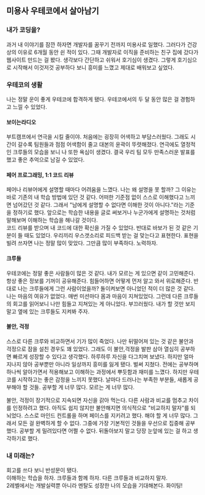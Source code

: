 ## 미용사 우테코에서 살아남기

### 내가 코딩을?
과거 내 이야기를 잠깐 하자면 개발자를 꿈꾸기 전까지 미용사로 일했다. 그러다가 건강상의 이유로 6개월 동안 쉰 적이 있다. 그때 개발자로 이직을 준비하는 친구 집에 갔다가 웹사이트 만드는 걸 봤다. 생각보다 간단하고 쉬워서 호기심이 생겼다. 그렇게 호기심으로 시작해서 이것저것 공부하다 보니 흥미를 느꼈고 제대로 배워보고 싶었다.

### 우테코의 생활
나는 정말 운이 좋게 우테코에 합격하게 됐다. 우테코에서의 두 달 동안 많은 걸 경험하고 느낄 수 있었다.
#### 보이는라디오
부트캠프에서 연극을 시킬 줄이야. 처음에는 굉장히 어색하고 부담스러웠다. 그래도 시간이 갈수록 팀원들과 점점 어색함이 줄고 대본의 윤곽이 뚜렷해졌다. 연극에도 열정적인 크루들의 모습을 보니 나 또한 욕심이 생겼다. 결국 우리 팀 모두 만족스러운 발표를 했고 좋은 추억으로 남길 수 있었다.
#### 페어 프로그래밍, 1:1 코드 리뷰
페어나 리뷰어에게 설명할 때마다 어려움을 느꼈다. 나는 왜 설명을 못 할까? 그 이유는 바로 기존의 내 학습 방법에 있던 것 같다. 어떠한 기준점 없이 스스로 이해했다고 느끼면 넘어갔던 것 같다.
그래서 "남에게 설명할 수 없다면 이해한 것이 아니다."라는 기준을 정하기로 했다. 앞으로는 학습한 내용을 글로 써보거나 누군가에게 설명하는 것처럼 말해보며 이해하는 학습을 해나갈 것이다.  
코드 리뷰를 받으며 내 코드에 대한 확신을 가질 수 있었다. 반대로 바보가 된 것 같은 기분이 들 때도 있었다. 우리끼리 우스갯소리로 피드백 받는 걸 맞는다고 표현한다. 표현을 빌려 쓰자면 나는 정말 많이 맞았다. 그만큼 많이 부족하다. 노력하자.
#### 크루들
우테코에는 정말 좋은 사람들이 많은 것 같다. 내가 모르는 게 있으면 같이 고민해준다. 항상 좋은 정보를 기꺼이 공유해준다. 힘들어하면 어떻게 먼저 알고 와서 위로해준다. 반대로 나는 크루들에게 그런 사람이었을까? 돌이켜보면 아니었던 적이 더 많은 것 같다. 나는 마음의 여유가 없었다. 매번 미션마다 몸과 마음이 지쳐있었다.
그런데 다른 크루들의 회고를 읽어보니 나만 힘들고 지쳐있는 게 아니었다. 부끄러웠다. 내가 할 것만 보지 말고 옆에 있는 크루들도 지켜봐 주자.
#### 불안, 걱정
스스로 다른 크루와 비교하면서 기가 많이 죽었다. 나만 뒤떨어져 있는 것 같은 불안과 걱정으로 잠을 설친 경우도 꽤 있었다. 그래도 이 불안,걱정을 발판 삼아 열심히 공부하면 빠르게 성장할 수 있다고 생각했다. 하루하루 자신을 다그치며 보냈다. 하지만 얼마 지나지 않아 공부뿐만 아니라 일상까지 흥미를 잃게 됐다. 벌써 지쳤다. 전에는 공부하며 하나씩 알아가면서 적용해보고 이해하는 과정에서 뿌듯함과 재미를 느꼈다. 하지만 우테코를 시작하고는 좋은 감정을 느끼지 못했다. 날마다 드러나는 부족한 부분들, 새롭게 공부해야 할 것들. 공부할 게 너무 많다. 모르는 게 너무 많다.

불안, 걱정이 장기적으로 지속되면 자신을 갉아 먹는다. 다른 사람과 비교를 멈추고 차이를 인정하려고 했다. 아직도 쉽지 않지만 불안해지면 의식적으로 "비교하지 말자"를 되뇌었다. 스스로 마인드 컨트롤을 하며 페이스를 지키려고 했다.
해야 할 게 너무 많다. 그래서 모든 걸 완벽하게 할 수 없다. 그중에 가장 기본적인 것들을 우선으로 집중해 공부했다. 공부할 게 밀려있다면 어쩔 수 없다. 뒤돌아보지 말고 당장 눈앞에 있는 걸 하고 생각하기로 했다.

### 내 미래는?
회고를 쓰다 보니 반성문이 됐다.  
이해하는 학습을 하자. 크루들과 함께 하자. 다른 크루들과 비교하지 말자.  
2레벨에서는 개발실력뿐 아니라 멘탈도 성장한 나의 모습을 기대해본다. 화이팅!
